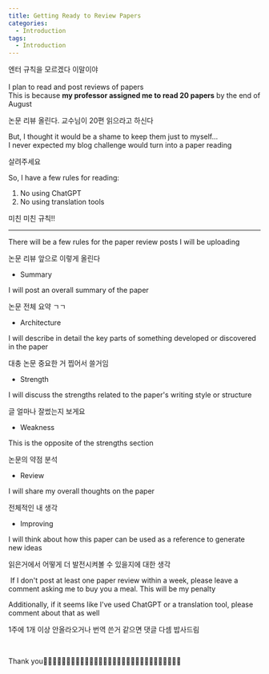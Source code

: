 ```yaml
---
title: Getting Ready to Review Papers
categories:
  - Introduction
tags:
  - Introduction
---
```

엔터 규칙을 모르겠다 이말이야
<br>
<br>
I plan to read and post reviews of papers  
This is because ​**my professor assigned me to read 20 papers** by the end of August

논문 리뷰 올린다. 교수님이 20편 읽으라고 하신다


But, I thought it would be a shame to keep them just to myself...  
I never expected my blog challenge would turn into a paper reading

살려주세요

 

So, I have a few rules for reading:  
1) No using ChatGPT  
2) No using translation tools

미친 미친 규칙!!

 

---

 

There will be a few rules for the paper review posts I will be uploading

논문 리뷰 앞으로 이렇게 올린다
​
 

- Summary

I will post an overall summary of the paper

논문 전체 요약 ㄱㄱ

 

- Architecture

I will describe in detail the key parts of something developed or discovered in the paper

대충 논문 중요한 거 찝어서 쓸거임

 

- Strength

I will discuss the strengths related to the paper's writing style or structure

글 얼마나 잘썼는지 보게요

 

- Weakness

This is the opposite of the strengths section

논문의 약점 분석

 

- Review

I will share my overall thoughts on the paper

전체적인 내 생각

 

- Improving

I will think about how this paper can be used as a reference to generate new ideas

읽은거에서 어떻게 더 발전시켜볼 수 있을지에 대한 생각

 
​
If I don't post at least one paper review within a week, please leave a comment asking me to buy you a meal. This will be my penalty

Additionally, if it seems like I've used ChatGPT or a translation tool, please comment about that as well

1주에 1개 이상 안올라오거나 번역 쓴거 같으면 댓글 다셈 밥사드림  

​



Thank you🥕🥕🥕🥕🥕🥕🥕🥕🥕🥕🥕🥕🥕🥕🥕🥕🥕🥕🥕🥕🥕🥕🥕🥕🥕🥕🥕🥕🥕🥕